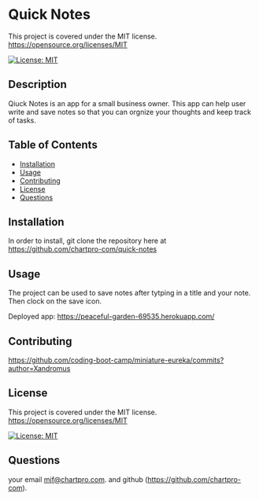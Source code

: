 # Quick Notes



This project is covered under the MIT license. https://opensource.org/licenses/MIT
    
[![License: MIT](https://img.shields.io/badge/License-MIT-yellow.svg)](https://opensource.org/licenses/MIT)

## Description

Qiuck Notes is an app for a small business owner. This app can help user write and save notes so that you can orgnize your thoughts and keep track of tasks.

## Table of Contents
- [Installation](#installation)
- [Usage](#usage)
- [Contributing](#contributing)
- [License](#license)
- [Questions](#questions)
   
## Installation

In order to install, git clone the repository here at https://github.com/chartpro-com/quick-notes

## Usage

The project can be used to save notes after tytping in a title and your note. Then clock on the save icon.

Deployed app: https://peaceful-garden-69535.herokuapp.com/

## Contributing

https://github.com/coding-boot-camp/miniature-eureka/commits?author=Xandromus


## License

This project is covered under the MIT license. https://opensource.org/licenses/MIT
    
[![License: MIT](https://img.shields.io/badge/License-MIT-yellow.svg)](https://opensource.org/licenses/MIT)

## Questions

your email mjf@chartpro.com. and github (https://github.com/chartpro-com).
  